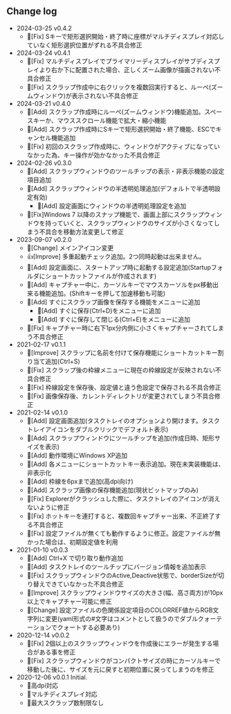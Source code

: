 ## Change log
- 2024-03-25 v0.4.2
    - 🐛[Fix] Sキーで矩形選択開始・終了時に座標がマルチディスプレイ対応していなく矩形選択位置がずれる不具合修正
- 2024-03-24 v0.4.1
    - 🐛[Fix] マルチディスプレイでプライマリーディスプレイがサブディスプレイより右か下に配置された場合、正しくズーム画像が描画されない不具合修正
    - 🐛[Fix] スクラップ作成中に右クリックを複数回実行すると、ルーペ(ズームウィンドウ)が表示されない不具合修正
- 2024-03-21 v0.4.0
    - 🚀[Add] スクラップ作成時にルーペ(ズームウィンドウ)機能追加。スペースキーか、マウススクロール機能で拡大・縮小機能
    - 🚀[Add] スクラップ作成時にSキーで矩形選択開始・終了機能、ESCでキャンセル機能追加
    - 🐛[Fix] 初回のスクラップ作成時に、ウィンドウがアクティブになっていなかった為、キー操作が効かなかった不具合修正
- 2024-02-26 v0.3.0
    - 🚀[Add] スクラップウィンドウのツールチップの表示・非表示機能の設定項目追加
    - 🚀[Add] スクラップウィンドウの半透明処理追加(デフォルトで半透明設定有効)
        - 🔧[Add] 設定画面にウィンドウの半透明処理設定を追加
    - 🐛[Fix]Windows 7 以降のスナップ機能で、画面上部にスクラップウィンドウを持っていくと、スクラップウィンドウのサイズが小さくなってしまう不具合を移動方法変更して修正
- 2023-09-07 v0.2.0
    - 🚀[Change] メインアイコン変更
    - 👍[Improve] 多重起動チェック追加。2つ同時起動は出来ません。
    - 🔧[Add] 設定画面に、スタートアップ時に起動する設定追加(Startupフォルダにショートカットファイルが作成されます)
    - 🎨[Add] キャプチャー中に、カーソルキーでマウスカーソルをpx移動出来る機能追加。(Shiftキーを押して加速移動も可能)
    - 🎨[Add] すぐにスクラップ画像を保存する機能をメニューに追加
        - 🎨[Add] すぐに保存(Ctrl+D)をメニューに追加
        - 🎨[Add] すぐに保存して閉じる(Ctrl+E)をメニューに追加
    - 🐛[Fix] キャプチャー時に右下1px分内側に小さくキャプチャーされてしまう不具合修正
- 2021-02-17 v0.1.1
    - 🐛[Improve] スクラップに名前を付けて保存機能にショートカットキー割り当て追加(Ctrl+S)
    - 🐛[Fix] スクラップ後の枠線メニューに現在の枠線設定が反映されない不具合修正
    - 🐛[Fix] 枠線設定を保存後、設定値と違う色設定で保存される不具合修正
    - 🐛[Fix] 画像保存後、カレントディレクトリが変更されてしまう不具合修正
- 2021-02-14 v0.1.0
    - 🚀[Add] 設定画面追加(タスクトレイのオプションより開けます。タスクトレイアイコンをダブルクリックでデフォルト表示)
    - 🚀[Add] スクラップウィンドウにツールチップを追加(作成日時、矩形サイズを表示)
    - 🚀[Add] 動作環境にWindows XP追加
    - 🚀[Add] 各メニューにショートカットキー表示追加。現在未実装機能は、非表示化
    - 🚀[Add] 枠線を6pxまで追加(高dpi向け)
    - 🚀[Add] スクラップ画像の保存機能追加(現状ビットマップのみ)
    - 🐛[Fix] Explorerがクラッシュした際に、タスクトレイのアイコンが消えないように修正
    - 🐛[Fix] ホットキーを連打すると、複数回キャプチャー出来、不正終了する不具合修正
    - 🐛[Fix] 設定ファイルが無くても動作するように修正。設定ファイルが無かった場合は、初期設定値を利用
- 2021-01-10 v0.0.3
    - 🚀[Add] Ctrl+X で切り取り動作追加
    - 🚀[Add] タスクトレイのツールチップにバージョン情報を追加表示
    - 🐛[Fix] スクラップウィンドウのActive,Deactive状態で、borderSizeが切り替えできていなかった不具合修正
    - 🐛[Improve] スクラップウィンドウサイズの大きさ(幅、高さ両方)が10px以上でキャプチャー可能に修正
    - 🔧[Change] 設定ファイルの色関係設定項目のCOLORREF値からRGB文字列に変更(yaml形式の#文字はコメントとして扱うのでダブルクォーテーションでクォートする必要あり)
- 2020-12-14 v0.0.2
    - 🐛[Fix] 2個以上のスクラップウィンドウを作成後にエラーが発生する場合がある事を修正
    - 🐛[Fix] スクラップウィンドウがコンパクトサイズの時にカーソルキーで移動した後に、サイズを元に戻すと初期位置に戻ってしまうのを修正
- 2020-12-06 v0.0.1 Initial.
    - 🚀高dpi対応
    - 🚀マルチディスプレイ対応
    - 🚀最大スクラップ数制限なし

